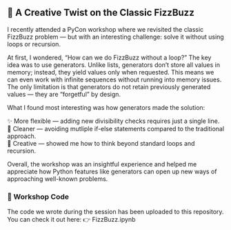 ## 🎉 A Creative Twist on the Classic FizzBuzz

I recently attended a PyCon workshop where we revisited the classic FizzBuzz problem — but with an interesting challenge: solve it without using loops or recursion.

At first, I wondered, “How can we do FizzBuzz without a loop?” The key idea was to use generators. Unlike lists, generators don’t store all values in memory; instead, they yield values only when requested. This means we can even work with infinite sequences without running into memory issues. The only limitation is that generators do not retain previously generated values — they are “forgetful” by design.

What I found most interesting was how generators made the solution:

✨ More flexible — adding new divisibility checks requires just a single line.\
🧩 Cleaner — avoiding mutliple if-else statements compared to the traditional approach.\
🚀 Creative — showed me how to think beyond standard loops and recursion.

Overall, the workshop was an insightful experience and helped me appreciate how Python features like generators can open up new ways of approaching well-known problems.

### 📂 Workshop Code
The code we wrote during the session has been uploaded to this repository. You can check it out here:
👉 FizzBuzz.ipynb
